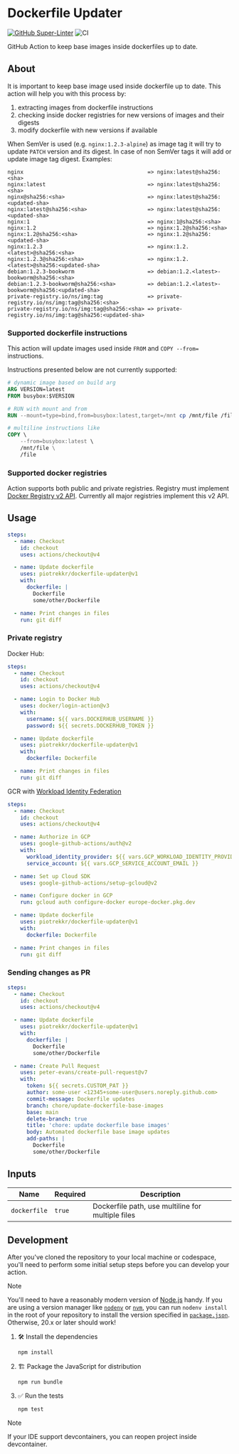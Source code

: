 # Dockerfile Updater

[![GitHub Super-Linter](https://github.com/actions/javascript-action/actions/workflows/linter.yml/badge.svg)](https://github.com/super-linter/super-linter)
![CI](https://github.com/actions/javascript-action/actions/workflows/ci.yml/badge.svg)

GitHub Action to keep base images inside dockerfiles up to date.

## About

It is important to keep base image used inside dockerfile up to date. This
action will help you with this process by:

1. extracting images from dockerfile instructions
1. checking inside docker registries for new versions of images and their
   digests
1. modify dockerfile with new versions if available

When SemVer is used (e.g. `nginx:1.2.3-alpine`) as image tag it will try to
update `PATCH` version and its digest. In case of non SemVer tags it will add or
update image tag digest. Examples:

```text
nginx                                       => nginx:latest@sha256:<sha>
nginx:latest                                => nginx:latest@sha256:<sha>
nginx@sha256:<sha>                          => nginx:latest@sha256:<updated-sha>
nginx:latest@sha256:<sha>                   => nginx:latest@sha256:<updated-sha>
nginx:1                                     => nginx:1@sha256:<sha>
nginx:1.2                                   => nginx:1.2@sha256:<sha>
nginx:1.2@sha256:<sha>                      => nginx:1.2@sha256:<updated-sha>
nginx:1.2.3                                 => nginx:1.2.<latest>@sha256:<sha>
nginx:1.2.3@sha256:<sha>                    => nginx:1.2.<latest>@sha256:<updated-sha>
debian:1.2.3-bookworm                       => debian:1.2.<latest>-bookworm@sha256:<sha>
debian:1.2.3-bookworm@sha256:<sha>          => debian:1.2.<latest>-bookworm@sha256:<updated-sha>
private-registry.io/ns/img:tag              => private-registry.io/ns/img:tag@sha256:<sha>
private-registry.io/ns/img:tag@sha256:<sha> => private-registry.io/ns/img:tag@sha256:<updated-sha>
```

### Supported dockerfile instructions

This action will update images used inside `FROM` and `COPY --from=`
instructions.

Instructions presented below are not currently supported:

```dockerfile
# dynamic image based on build arg
ARG VERSION=latest
FROM busybox:$VERSION

# RUN with mount and from
RUN --mount=type=bind,from=busybox:latest,target=/mnt cp /mnt/file /file

# multiline instructions like
COPY \
    --from=busybox:latest \
    /mnt/file \
    /file
```

### Supported docker registries

Action supports both public and private registries. Registry must implement
[Docker Registry v2 API](https://distribution.github.io/distribution/).
Currently all major registries implement this v2 API.

## Usage

```yaml
steps:
  - name: Checkout
    id: checkout
    uses: actions/checkout@v4

  - name: Update dockerfile
    uses: piotrekkr/dockerfile-updater@v1
    with:
      dockerfile: |
        Dockerfile
        some/other/Dockerfile

  - name: Print changes in files
    run: git diff
```

### Private registry

Docker Hub:

```yaml
steps:
  - name: Checkout
    id: checkout
    uses: actions/checkout@v4

  - name: Login to Docker Hub
    uses: docker/login-action@v3
    with:
      username: ${{ vars.DOCKERHUB_USERNAME }}
      password: ${{ secrets.DOCKERHUB_TOKEN }}

  - name: Update dockerfile
    uses: piotrekkr/dockerfile-updater@v1
    with:
      dockerfile: Dockerfile

  - name: Print changes in files
    run: git diff
```

GCR with
[Workload Identity Federation](https://cloud.google.com/iam/docs/workload-identity-federation)

```yaml
steps:
  - name: Checkout
    id: checkout
    uses: actions/checkout@v4

  - name: Authorize in GCP
    uses: google-github-actions/auth@v2
    with:
      workload_identity_provider: ${{ vars.GCP_WORKLOAD_IDENTITY_PROVIDER_ID }}
      service_account: ${{ vars.GCP_SERVICE_ACCOUNT_EMAIL }}

  - name: Set up Cloud SDK
    uses: google-github-actions/setup-gcloud@v2

  - name: Configure docker in GCP
    run: gcloud auth configure-docker europe-docker.pkg.dev

  - name: Update dockerfile
    uses: piotrekkr/dockerfile-updater@v1
    with:
      dockerfile: Dockerfile

  - name: Print changes in files
    run: git diff
```

### Sending changes as PR

```yaml
steps:
  - name: Checkout
    id: checkout
    uses: actions/checkout@v4

  - name: Update dockerfile
    uses: piotrekkr/dockerfile-updater@v1
    with:
      dockerfile: |
        Dockerfile
        some/other/Dockerfile

  - name: Create Pull Request
    uses: peter-evans/create-pull-request@v7
    with:
      token: ${{ secrets.CUSTOM_PAT }}
      author: some-user <12345+some-user@users.noreply.github.com>
      commit-message: Dockerfile updates
      branch: chore/update-dockerfile-base-images
      base: main
      delete-branch: true
      title: 'chore: update dockerfile base images'
      body: Automated dockerfile base image updates
      add-paths: |
        Dockerfile
        some/other/Dockerfile
```

## Inputs

| Name         | Required | Description                                       |
| ------------ | -------- | ------------------------------------------------- |
| `dockerfile` | `true`   | Dockerfile path, use multiline for multiple files |

## Development

After you've cloned the repository to your local machine or codespace, you'll
need to perform some initial setup steps before you can develop your action.

> [!NOTE]
>
> You'll need to have a reasonably modern version of
> [Node.js](https://nodejs.org) handy. If you are using a version manager like
> [`nodenv`](https://github.com/nodenv/nodenv) or
> [`nvm`](https://github.com/nvm-sh/nvm), you can run `nodenv install` in the
> root of your repository to install the version specified in
> [`package.json`](./package.json). Otherwise, 20.x or later should work!

1. :hammer_and_wrench: Install the dependencies

   ```bash
   npm install
   ```

1. :building_construction: Package the JavaScript for distribution

   ```bash
   npm run bundle
   ```

1. :white_check_mark: Run the tests

   ```bash
   npm test
   ```

> [!NOTE]
>
> If your IDE support devcontainers, you can reopen project inside devcontainer.
